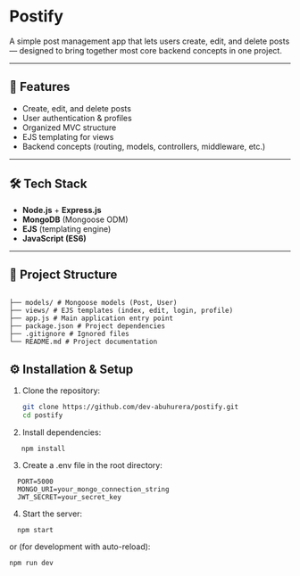 # Postify

A simple post management app that lets users create, edit, and delete posts — designed to bring together most core backend concepts in one project.

---

## 🚀 Features
- Create, edit, and delete posts
- User authentication & profiles
- Organized MVC structure
- EJS templating for views
- Backend concepts (routing, models, controllers, middleware, etc.)

---

## 🛠 Tech Stack
- **Node.js** + **Express.js**
- **MongoDB** (Mongoose ODM)
- **EJS** (templating engine)
- **JavaScript (ES6)**

---

## 📂 Project Structure
```

├── models/ # Mongoose models (Post, User)
├── views/ # EJS templates (index, edit, login, profile)
├── app.js # Main application entry point
├── package.json # Project dependencies
├── .gitignore # Ignored files
└── README.md # Project documentation

```

## ⚙️ Installation & Setup

1. Clone the repository:
   ```bash
   git clone https://github.com/dev-abuhurera/postify.git
   cd postify

   ```

2. Install dependencies:
```
   npm install
```

3. Create a .env file in the root directory:

```
  PORT=5000
  MONGO_URI=your_mongo_connection_string
  JWT_SECRET=your_secret_key
```

4. Start the server:
```
  npm start
```

or (for development with auto-reload):
```
npm run dev
```
